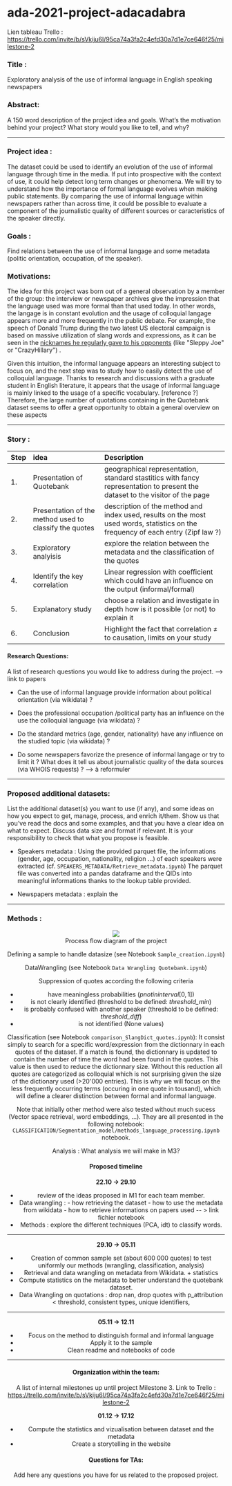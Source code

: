 # ada-2021-project-adacadabra

Lien tableau Trello : https://trello.com/invite/b/sVkiju6l/95ca74a3fa2c4efd30a7d1e7ce646f25/milestone-2



### Title :
    
Exploratory analysis of the use of informal language in English speaking newspapers
    
### Abstract:
A 150 word description of the project idea and goals. What’s the motivation behind your project? What story would you like to tell, and why?

<hr> 

### Project idea : 
The dataset could be used to identify an evolution of the use of informal language through time in the media. If put into prospective with the context of use, it could help detect long term changes or phenomena. We will try to understand how the importance of formal language evolves when making public statements. 
By comparing the use of informal language within newspapers rather than across time, it could be possible to evaluate a component of the journalistic quality of different sources or caracteristics of the speaker directly.

### Goals :
Find relations between the use of informal langage and some metadata (politic orientation, occupation,  of the speaker).
    
### Motivations:
The idea for this project was born out of a general observation by a member of the group: the interview or newspaper archives give the impression that the language used was more formal than that used today. In other words, the langage is in constant evolution and the usage of colloquial langage appears more and more frequently in the public debate. For example, the speech of Donald Trump during the two latest US electoral campaign is based on massive utilization of slang words and expressions, as it can be seen in the [nicknames he regularly gave to his opponents](https://en.wikipedia.org/wiki/List_of_nicknames_used_by_Donald_Trump) (like "Sleppy Joe" or "CrazyHillary")
.

Given this intuition, the informal language appears an interesting subject to focus on, and the next step was to study how to easily detect the use of colloquial language. Thanks to research and discussions with a graduate student in English literature, it appears that the usage of informal language is mainly linked to the usage of a specific vocabulary. [reference ?] Therefore, the large number of quotations containing in the Quotebank dataset seems to offer a great opportunity to obtain a general overview on these aspects

<hr>
        
### Story : 

| Step | idea | Description  |
|:---------|:-----------|:-----------|
|1. | Presentation of Quotebank | geographical representation, standard stastitics with fancy representation to present the dataset to the visitor of the page |
|2. | Presentation of the method used to classify the quotes | description of the method and index used, results on the most used words, statistics on the frequency of each entry (Zipf law ?) |
|3. | Exploratory analyisis |explore the relation between the metadata and the classification of the quotes |
|4. | Identify the key correlation | Linear regression with coefficient which could have an influence on the output (informal/formal) | 
|5. | Explanatory study | choose a relation and investigate in depth how is it possible (or not) to explain it |
|6. | Conclusion | Highlight the fact that correlation ≠ to causation, limits on your study |
    
#### Research Questions:
A list of research questions you would like to address during the project. --> link to papers

 - Can the use of informal language provide information about political orientation (via wikidata) ?

 - Does the professional occupation /political party has an influence on the use the colloquial language (via wikidata) ?

 - Do the standard metrics (age, gender, nationality) have any influence on the studied topic (via wikidata) ?

 - Do some newspapers favorize the presence of informal langage or try to limit it ? What does it tell us about journalistic quality of the  data sources (via WHOIS requests) ? --> à reformuler
 
<hr>
    
### Proposed additional datasets:
List the additional dataset(s) you want to use (if any), and some ideas on how you expect to get, manage, process, and enrich it/them. Show us that you’ve read the docs and some examples, and that you have a clear idea on what to expect. Discuss data size and format if relevant. It is your responsibility to check that what you propose is feasible.

- Speakers metadata : Using the provided parquet file, the informations (gender, age, occupation, nationality, religion ...) of each speakers were extracted (cf. `SPEAKERS_METADATA/Retrieve_metadata.ipynb`) The parquet file was converted into a pandas dataframe and the QIDs into meaningful informations thanks to the lookup table provided.

- Newspapers metadata : explain the 

<hr>
    
### Methods :
<center><img src="./test_diagram.drawio.svg"><center>
<center>Process flow diagram of the project</center> 

Defining a sample to handle datasize (see Notebook `Sample_creation.ipynb`)

DataWrangling (see Notebook `Data Wrangling Quotebank.ipynb`)

Suppression of quotes according the following criteria
      
- have meaningless probabilities ($p not in interval [0,1]$)
- is not clearly identified (threshold to be defined: *threshold_min*)
- is probably confused with another speaker (threshold to be defined: *threshold_diff*)
- is not identified (None values)

Classification (see Notebook `comparison_SlangDict_quotes.ipynb`): 
It consist simply to search for a specific word/expression from the dictionnary in each quotes of the dataset. If a match is found, the dictionnary is updated to contain the number of time the word had been found in the quotes. This value is then used to reduce the dictionnary size. Without this reduction all quotes are categorized as colloquial which is not surprising given the size of the dictionary used (>20'000 entries). This is why we will focus on the less frequently occurring terms (occuring in one quote in tousand), which will define a clearer distinction between formal and informal language.

Note that initially other method were also tested without much sucess (Vector space retrieval, word embeddings, ...). They are all presented in the following notebook: `CLASSIFICATION/Segmentation_model/methods_language_processing.ipynb` notebook. 

Analysis : What analysis we will make in M3?
    
#### Proposed timeline 

**22.10 -> 29.10** 

- review of the ideas proposed in M1 for each team member. 
- Data wrangling : - how retrieving the dataset - how to use the metadata from wikidata - how to retrieve informations on papers used --  > link fichier notebook
- Methods : explore the different techniques (PCA, idt) to classify words.

<hr>

**29.10 -> 05.11**

- Creation of common sample set (about 600 000 quotes) to test uniformly our methods (wrangling, classification, analysis)
- Retrieval and data wrangling on metadata from Wikidata. + statistics 
- Compute statistics on the metadata to better understand the quotebank dataset. 
- Data Wrangling on quotations : drop nan, drop quotes with p_attribution < threshold, consistent types, unique identifiers, 

<hr>

**05.11 -> 12.11** 

- Focus on the method to distinguish formal and informal language
- Apply it to the sample 
- Clean readme and notebooks of code

<hr>
    
#### Organization within the team: 
A list of internal milestones up until project Milestone 3.
Link to Trello : https://trello.com/invite/b/sVkiju6l/95ca74a3fa2c4efd30a7d1e7ce646f25/milestone-2

**01.12 -> 17.12**

- Compute the statistics and vizualisation between dataset and the metadata
- Create a storytelling in the website
    
#### Questions for TAs: 
Add here any questions you have for us related to the proposed project.

